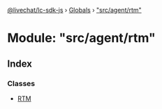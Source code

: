 [@livechat/lc-sdk-js](../README.md) › [Globals](../globals.md) › ["src/agent/rtm"](_src_agent_rtm_.md)

# Module: "src/agent/rtm"

## Index

### Classes

* [RTM](../classes/_src_agent_rtm_.rtm.md)
